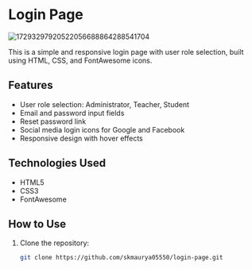 # Login Page
![17293297920522056688864288541704](https://github.com/user-attachments/assets/960c458f-65b5-48c3-acff-fe05e0424015)



This is a simple and responsive login page with user role selection, built using HTML, CSS, and FontAwesome icons.

## Features

- User role selection: Administrator, Teacher, Student
- Email and password input fields
- Reset password link
- Social media login icons for Google and Facebook
- Responsive design with hover effects

## Technologies Used

- HTML5
- CSS3
- FontAwesome

## How to Use

1. Clone the repository:
   ```bash
   git clone https://github.com/skmaurya05550/login-page.git


   
